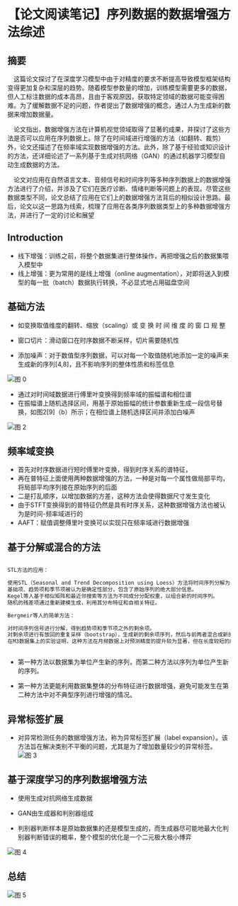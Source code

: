 # 【论文阅读笔记】序列数据的数据增强方法综述


## 摘要

&emsp;这篇论文探讨了在深度学习模型中由于对精度的要求不断提高导致模型框架结构变得更加复杂和深层的趋势。随着模型参数量的增加，训练模型需要更多的数据，但人工标注数据的成本高昂，且由于客观原因，获取特定领域的数据可能变得困难。为了缓解数据不足的问题，作者提出了数据增强的概念，通过人为生成新的数据来增加数据量。

&emsp;论文指出，数据增强方法在计算机视觉领域取得了显著的成果，并探讨了这些方法是否可以应用在序列数据上。除了在时间域进行增强的方法（如翻转、裁剪）外，论文还描述了在频率域实现数据增强的方法。此外，除了基于经验或知识设计的方法，还详细论述了一系列基于生成对抗网络（GAN）的通过机器学习模型自动生成数据的方法。

&emsp;论文对应用在自然语言文本、音频信号和时间序列等多种序列数据上的数据增强方法进行了介绍，并涉及了它们在医疗诊断、情绪判断等问题上的表现。尽管这些数据类型不同，论文总结了应用在它们上的数据增强方法背后的相似设计思路。最后，论文以这一思路为线索，梳理了应用在各类序列数据类型上的多种数据增强方法，并进行了一定的讨论和展望

## Introduction


* 线下增强：训练之前，将整个数据集进行整体操作，再把增强之后的数据集喂入模型中
* 线上增强：更为常用的是线上增强（online augmentation），对即将送入到模型的每一批（batch）数据执行转换，不必显式地占用磁盘空间


## 基础方法

* 如变换取值维度的翻转、缩放（scaling）或 变 换 时 间 维 度 的 窗 口 规 整

* 窗口切片：滑动窗口在时序数据不断采样，切片需要随机性

* 添加噪声：对于数值型序列数据，可以对每一个取值随机地添加一定的噪声来生成新的序列[4,8]，且不影响序列的整体性质和标签信息

![图 0](../images/ba8fc4fbcaabd97073ce0caa0e85ca387b042f6d1b2f8a46d29b5f1a5d3ec924.png)  

* 通过对时间域数据进行傅里叶变换得到频率域的振幅谱和相位谱
* 在振幅谱上随机选择区间，用基于原始振幅的统计参数重新生成一段信号替换，如图2[9]（b）所示；在相位谱上随机选择区间并添加白噪声


![图 2](../images/5f4dc6ee9c80dc4be1036403a257acbe23db4a6b596c76e84a10ee1f52deb0dd.png)  

## 频率域变换

* 首先对时序数据进行短时傅里叶变换，得到时序关系的谱特征，
* 再在普特征上面使用两种数据增强的方法，一种是对每一个属性做局部平均，将局部平均序列接在原始序列的后面
* 二是打乱顺序，以增加数据的方差，这种方法会使得数据尺寸发生变化
* 由于STFT变换得到的普特征仍然是具有时序关系，这种数据增强方法也被认为是时间-频率域进行的
* AAFT：赋值调整傅里叶变换可以实现只在频率域进行数据增强


## 基于分解或混合的方法

```java

STL方法的应用：

使用STL（Seasonal and Trend Decomposition using Loess）方法将时间序列分解为基础项、趋势项、季节项和残差项。
基础项、趋势项和季节项被认为是确定性部分，包含了原始序列的绝大部分信息。
Kegel等人基于相似矩阵和最近邻搜索等方法为不同成分分配权重，以组合新的时间序列。
随机的残差项通过重新建模生成，利用其分布特征和自相关特征。

Bergmeir等人的简单方法：

对时间序列信号进行分解，得到趋势项和季节项之外的剩余项。
对剩余项进行有放回的重复采样（bootstrap），生成新的剩余项序列，然后与前两者混合成新的时间序列。
在M3数据集上的实验证明，这种方法在月频数据上对预测精度的提升较为显著，但在长度较短的序列数据上表现一般。



```

* 第一种方法以数据集为单位产生新的序列，而第二种方法以序列为单位产生新的序列。

* 第一种方法更能利用数据集整体的分布特征进行数据增强，避免可能发生在第二种方法中对不典型序列进行增强的情况。

## 异常标签扩展

* 对异常检测任务的数据增强方法，称为异常标签扩展（label expansion）。该方法旨在解决类别不平衡的问题，尤其是为了增加数量较少的异常标签。
![图 3](../images/7635492dae51323ee94569713c982c09e725a4c601fbef77de1ad2f4627ab939.png)  


## 基于深度学习的序列数据增强方法


* 使用生成对抗网络生成数据

* GAN由生成器和判别器组成
* 判别器判断样本是原始数据集的还是模型生成的，而生成器尽可能地最大化判别器判断错误的概率，整个模型的优化是一个二元极大极小博弈

![图 4](../images/a277cb7cf2ce8052ba0b31fedb3834d8d63c8bd73603c4367b9e798b7df84f05.png)  

## 总结

![图 5](../images/1eca0acbee58a0b2c2cd11067688b3da0584e42398eb35105ee183c2d5a66cb6.png)  


